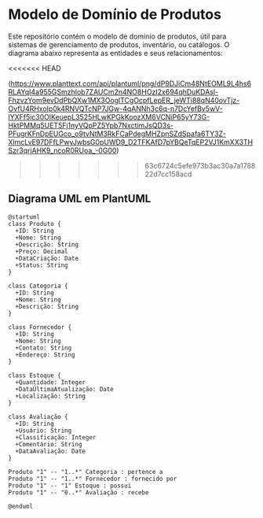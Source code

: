 # Modelo de Domínio de Produtos

Este repositório contém o modelo de domínio de produtos, útil para sistemas de gerenciamento de produtos, inventário, ou catálogos. O diagrama abaixo representa as entidades e seus relacionamentos:

<<<<<<< HEAD

(https://www.planttext.com/api/plantuml/png/dP9DJiCm48NtEOML9L4hs6RLAYqI4a955GSmzhIob7ZAUCm2n4NO8HOzI2x694qhDuKDAsl-FhzvzYom9evDdPbQXw1MX3OoglTCgOcpfLepER_jeWTi88qN40ovTjz-OvfU4RHxoIp0k4RNVQTcNP7JGw-4qANNh3c6q-n7DcYefBv5wV-lYXFf5ic30OlKeuepL3525HLwKPGkKoozXM6VCNiP65yY73G-HktPMMq5UET5Fj1nyVQpPZ5Ypb7NxctimJsQD3s-PFugrKFnDpEUGco_o9tvNtM3RkFCaPdegMHZpnSZdSpafa6TY3Z-XlmcLvE97DFfLPwyJwbsG0pUWD9_D2TFKAfD7pYBQeTqEP2VJ1KmXX3THSzr3qrjAHK9_ncoR0RUoa_-0G00)
>>>>>>> 63c6724c5efe973b3ac30a7a178822d7cc158acd

## Diagrama UML em PlantUML

```plantuml
@startuml
class Produto {
  +ID: String
  +Nome: String
  +Descrição: String
  +Preço: Decimal
  +DataCriação: Date
  +Status: String
}

class Categoria {
  +ID: String
  +Nome: String
  +Descrição: String
}

class Fornecedor {
  +ID: String
  +Nome: String
  +Contato: String
  +Endereço: String
}

class Estoque {
  +Quantidade: Integer
  +DataÚltimaAtualização: Date
  +Localização: String
}

class Avaliação {
  +ID: String
  +Usuário: String
  +Classificação: Integer
  +Comentário: String
  +DataAvaliação: Date
}

Produto "1" -- "1..*" Categoria : pertence a
Produto "1" -- "1..*" Fornecedor : fornecido por
Produto "1" -- "1" Estoque : possui
Produto "1" -- "0..*" Avaliação : recebe

@enduml
